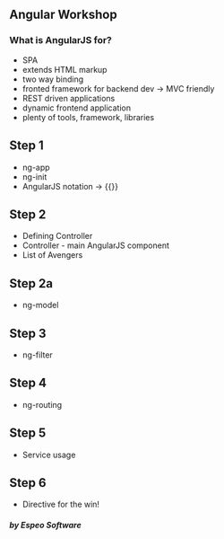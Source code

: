 ## Angular Workshop

### What is AngularJS for?

* SPA
* extends HTML markup
* two way binding
* fronted framework for backend dev -> MVC friendly
* REST driven applications
* dynamic frontend application
* plenty of tools, framework, libraries

## Step 1 
* ng-app
* ng-init
* AngularJS notation -> {{}}

## Step 2
* Defining Controller
* Controller - main AngularJS component
* List of Avengers

## Step 2a
* ng-model

## Step 3 
* ng-filter

## Step 4
* ng-routing

## Step 5
* Service usage

## Step 6
* Directive for the win!

##### by Espeo Software